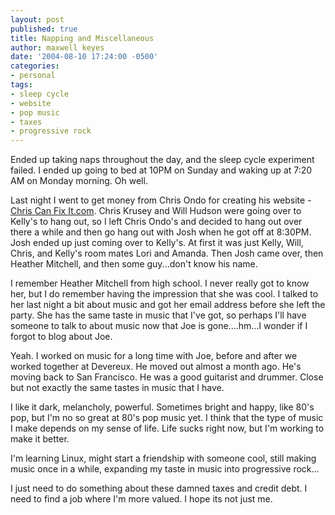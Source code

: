 ```yaml
---
layout: post
published: true
title: Napping and Miscellaneous
author: maxwell keyes
date: '2004-08-10 17:24:00 -0500'
categories:
- personal
tags:
- sleep cycle
- website
- pop music
- taxes
- progressive rock
---
```


Ended up taking naps throughout the day, and the sleep cycle experiment failed.
I ended up going to bed at 10PM on Sunday and waking up at 7:20 AM on Monday
morning. Oh well.

Last night I went to get money from Chris Ondo for creating his website -
[Chris Can Fix It.com](http://www.chriscanfixit.com/). Chris Krusey and Will
Hudson were going over to Kelly's to hang out, so I left Chris Ondo's and
decided to hang out over there a while and then go hang out with Josh when he
got off at 8:30PM. Josh ended up just coming over to Kelly's. At first it was
just Kelly, Will, Chris, and Kelly's room mates Lori and Amanda. Then Josh came
over, then Heather Mitchell, and then some guy...don't know his name.

I remember Heather Mitchell from high school. I never really got to know her,
but I do remember having the impression that she was cool. I talked to her last
night a bit about music and got her email address before she left the party. She
has the same taste in music that I've got, so perhaps I'll have someone to talk
to about music now that Joe is gone....hm...I wonder if I forgot to blog about
Joe.

Yeah. I worked on music for a long time with Joe, before and after we worked
together at Devereux. He moved out almost a month ago. He's moving back to San
Francisco. He was a good guitarist and drummer. Close but not exactly the same
tastes in music that I have.

I like it dark, melancholy, powerful. Sometimes bright and happy, like 80's pop,
but I'm no so great at 80's pop music yet. I think that the type of music I make
depends on my sense of life. Life sucks right now, but I'm working to make it
better.

I'm learning Linux, might start a friendship with someone cool, still making
music once in a while, expanding my taste in music into progressive rock...

I just need to do something about these damned taxes and credit debt. I need to
find a job where I'm more valued. I hope its not just me.
